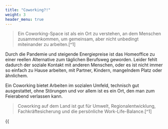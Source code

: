 ```yaml
---
title: "Coworking?!"
weight: 3
header_menu: true
---
```


> Ein Coworking-Space ist als ein Ort zu verstehen, an dem Menschen zusammenkommen,
> um gemeinsam, aber nicht unbedingt miteinander zu arbeiten.[^1]

Durch die Pandemie und steigende Energiepreise ist das Homeoffice zu einer reellen Alternative 
zum täglichen Berufsweg geworden. Leider fehlt dadurch der soziale Kontakt mit anderen Menschen, 
oder es ist nicht immer so einfach zu Hause arbeiten, mit Partner, Kindern, mangelndem Platz oder ähnlichem.

Ein Coworking bietet Arbeiten im sozialen Umfeld, technisch gut ausgestattet, ohne Störungen und vor allem ist es ein 
Ort, den man zum Feierabend verlassen kann. 

> Coworking auf dem Land ist gut für Umwelt, Regionalentwicklung, 
> Fachkräftesicherung und die persönliche Work-Life-Balance.[^1]

{{<script >}}Ensemble {{</>}} Coworking in Hahnheim ist ein Ort an dem Du in guter Gesellschaft und angenehmer Umgebung arbeiten kannst.
Wo Austausch an der Kaffeemaschine oder am Mittagstisch stattfindet.

Wir sind eine kleine Bürogemeinschaft mit Betonung des Wortes Gemeinschaft.

Coworking wird immer mit Synergien der Geschäftswelt in Verbindung gebracht. 
Wir wünschen uns menschliche Synergien und Austausch. 
Wenn dabei noch geschäftliche Kollaborationen entstehen freuen wir uns natürlich, 
es geht uns allerdings in erster Linie um das menschliche Miteinander.

Das heisst auch, dass Du morgens im Büro die Kaffeemaschine anfeuerst und den Teekocher befüllst. 
Und wir abwechselnd die Spülmaschine ausräumen und dass jeder mal kurz Hand anlegt damit es
für alle schön gemütlich bleibt. 
Den Besen oder Mopp muss keiner schwingen. Geputzt wird alles natürlich von einer Fachkraft.

[^1][CoWork Land](https://www.bertelsmann-stiftung.de/fileadmin/files/user_upload/Coworking_im_laendlichen_Raum.pdf "CoWork Land")
